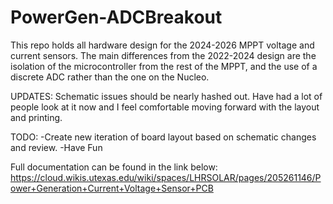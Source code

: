 # PowerGen-ADCBreakout
This repo holds all hardware design for the 2024-2026 MPPT voltage and current sensors. The main differences from the 2022-2024 design are the isolation of the microcontroller from the rest of the MPPT, and the use of a discrete ADC rather than the one on the Nucleo. 

UPDATES:
Schematic issues should be nearly hashed out. Have had a lot of people look at it now and I feel comfortable moving forward with the layout and printing. 

TODO:
-Create new iteration of board layout based on schematic changes and review.
-Have Fun

Full documentation can be found in the link below:
https://cloud.wikis.utexas.edu/wiki/spaces/LHRSOLAR/pages/205261146/Power+Generation+Current+Voltage+Sensor+PCB
